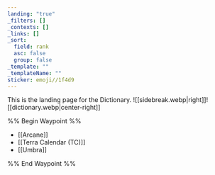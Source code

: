 ```yaml
---
landing: "true"
_filters: []
_contexts: []
_links: []
_sort:
  field: rank
  asc: false
  group: false
_template: ""
_templateName: ""
sticker: emoji//1f4d9
---
```

This is the landing page for the Dictionary.
![[sidebreak.webp|right]]![[dictionary.webp|center-right]]

%% Begin Waypoint %%
- [[Arcane]]
- [[Terra Calendar (TC)]]
- [[Umbra]]

%% End Waypoint %%